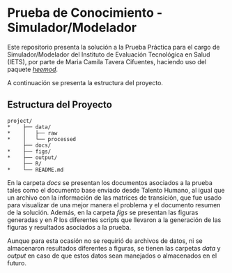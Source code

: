 # Prueba de Conocimiento - Simulador/Modelador

Este repositorio presenta la solución a la Prueba Práctica para el cargo de 
Simulador/Modelador del Instituto de Evaluación Tecnológica en Salud (IETS), 
por parte de Maria Camila Tavera Cifuentes, haciendo uso del paquete 
[*heemod*](https://cran.r-project.org/web/packages/heemod/index.html).

A continuación se presenta la estructura del proyecto.

## Estructura del Proyecto

```         
project/
*    ├── data/
*    │   ├── raw
*    │   └── processed
     ├── docs/
*    ├── figs/
*    ├── output/
     ├── R/
*    └── README.md
```

En la carpeta *docs* se presentan los documentos asociados a la prueba tales 
como el documento base enviado desde Talento Humano, al igual que un archivo 
con la información de las matrices de transición, que fue usado para visualizar 
de una mejor manera el problema y el documento resumen de la solución. Además, 
en la carpeta *figs* se presentan las figuras generadas y en *R* los diferentes
scripts que llevaron a la generación de las figuras y resultados asociados a la
prueba.

Aunque para esta ocasión no se requirió de archivos de datos, ni se almacenaron 
resultados diferentes a figuras, se tienen las carpetas *data* y *output* 
en caso de que estos datos sean manejados o almacenados en el futuro. 
